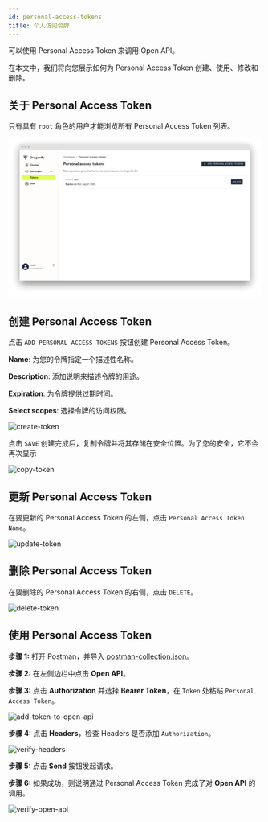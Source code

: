 ```yaml
---
id: personal-access-tokens
title: 个人访问令牌
---
```


可以使用 Personal Access Token 来调用 Open API。

在本文中，我们将向您展示如何为 Personal Access Token 创建、使用、修改和删除。

## 关于 Personal Access Token

只有具有 `root` 角色的用户才能浏览所有 Personal Access Token 列表。

![tokens](../resource/personal-access-tokens/tokens.png)

## 创建 Personal Access Token

点击 `ADD PERSONAL ACCESS TOKENS` 按钮创建 Personal Access Token。

**Name**: 为您的令牌指定一个描述性名称。

**Description**: 添加说明来描述令牌的用途。

**Expiration**: 为令牌提供过期时间。

**Select scopes**: 选择令牌的访问权限。

![create-token](../resource/personal-access-tokens/create-token.png)

点击 `SAVE` 创建完成后，复制令牌并将其存储在安全位置。为了您的安全，它不会再次显示

![copy-token](../resource/personal-access-tokens/copy-token.png)

## 更新 Personal Access Token

在要更新的 Personal Access Token 的左侧，点击 `Personal Access Token Name`。

![update-token](../resource/personal-access-tokens/update-token.png)

## 删除 Personal Access Token

在要删除的 Personal Access Token 的右侧，点击 `DELETE`。

![delete-token](../resource/personal-access-tokens/delete-token.png)

## 使用 Personal Access Token

**步骤 1:** 打开 Postman，并导入 [postman-collection.json](https://github.com/gaius-qi/dragonfly-docs/blob/main/manager/postman/Dragonfly.postman_collection.json)。

**步骤 2:** 在左侧边栏中点击 **Open API**。

**步骤 3:** 点击 **Authorization** 并选择 **Bearer Token**，在 `Token` 处粘贴 `Personal Access Token`。

![add-token-to-open-api](../resource/personal-access-tokens/add-token-to-open-api.png)

**步骤 4:** 点击 **Headers**，检查 Headers 是否添加 `Authorization`。

![verify-headers](../resource/personal-access-tokens/verify-headers.png)

**步骤 5:** 点击 **Send** 按钮发起请求。

**步骤 6:** 如果成功，则说明通过 Personal Access Token 完成了对 **Open API** 的调用。

![verify-open-api](../resource/personal-access-tokens/verify-request.png)
